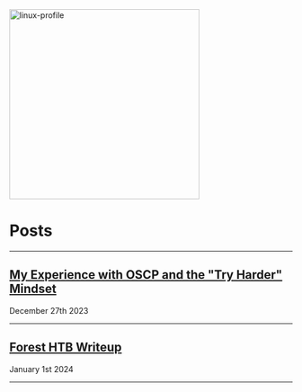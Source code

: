 
<img width="338" alt="linux-profile" src="https://github.com/shellph1sh/shellph1sh.github.io/assets/55106700/2da36f90-844d-4095-808f-5e47131095f4">

# Posts
---

## [My Experience with OSCP and the "Try Harder" Mindset](https://logan-goins.com/2023/12/27/OSCP.html)
December 27th 2023 

---

## [Forest HTB Writeup](https://logan-goins.com/2024/01/01/Forest.html)
January 1st 2024

---
